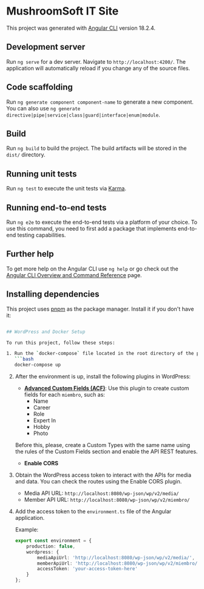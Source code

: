 # MushroomSoft IT Site

This project was generated with [Angular CLI](https://github.com/angular/angular-cli) version 18.2.4.

## Development server

Run `ng serve` for a dev server. Navigate to `http://localhost:4200/`. The application will automatically reload if you change any of the source files.

## Code scaffolding

Run `ng generate component component-name` to generate a new component. You can also use `ng generate directive|pipe|service|class|guard|interface|enum|module`.

## Build

Run `ng build` to build the project. The build artifacts will be stored in the `dist/` directory.

## Running unit tests

Run `ng test` to execute the unit tests via [Karma](https://karma-runner.github.io).

## Running end-to-end tests

Run `ng e2e` to execute the end-to-end tests via a platform of your choice. To use this command, you need to first add a package that implements end-to-end testing capabilities.

## Further help

To get more help on the Angular CLI use `ng help` or go check out the [Angular CLI Overview and Command Reference](https://angular.dev/tools/cli) page.

## Installing dependencies
This project uses [pnpm](https://pnpm.io/) as the package manager. Install it if you don't have it:
```bash

## WordPress and Docker Setup

To run this project, follow these steps:

1. Run the `docker-compose` file located in the root directory of the project to start the WordPress environment.
   ```bash
   docker-compose up
   ```

2. After the environment is up, install the following plugins in WordPress:
   - **[Advanced Custom Fields (ACF)](https://www.advancedcustomfields.com/)**: Use this plugin to create custom fields for each `miembro`, such as:
     - Name
     - Career
     - Role
     - Expert In
     - Hobby
     - Photo
    
    Before this, please, create a Custom Types with the same name using the rules of the Custom Fields section and enable the API REST features. 

   - **Enable CORS**

3. Obtain the WordPress access token to interact with the APIs for media and data. You can check the routes using the Enable CORS plugin.
   - Media API URL: `http://localhost:8080/wp-json/wp/v2/media/`
   - Member API URL: `http://localhost:8080/wp-json/wp/v2/miembro/`

4. Add the access token to the `environment.ts` file of the Angular application.
   
   Example:
   ```typescript
   export const environment = {
       production: false,
       wordpress: {
           mediaApiUrl: 'http://localhost:8080/wp-json/wp/v2/media/',
           memberApiUrl: 'http://localhost:8080/wp-json/wp/v2/miembro/',
           accessToken: 'your-access-token-here'
       }
   };
   ```
